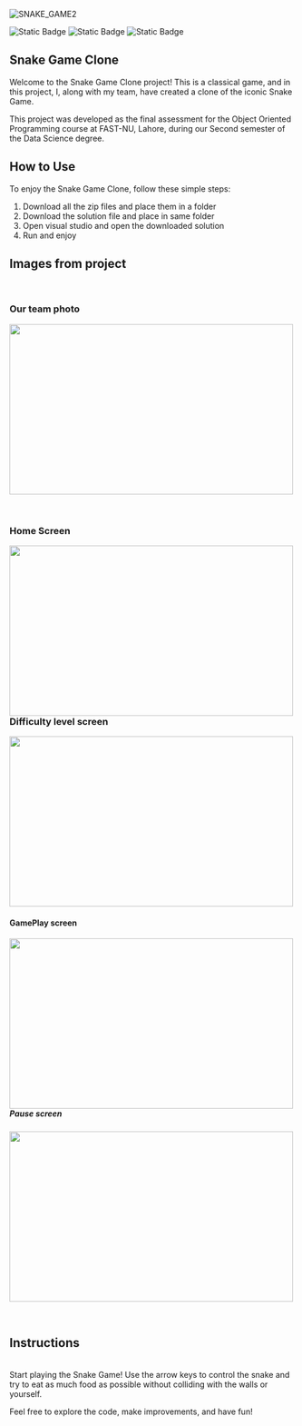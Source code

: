 
![SNAKE_GAME2](https://github.com/ahmdbilal81/SnakeGame_SFML_Cplusplus/assets/138764971/d3fd9218-d1b0-4d79-8741-ef66b8f49c53)

![Static Badge](https://img.shields.io/badge/Snake%20Game-SFML%20C%2B%2B-red) ![Static Badge](https://img.shields.io/badge/C%2B%2B-OPP%20Project-blue) ![Static Badge](https://img.shields.io/badge/FAST%20NUCES-Lahore-mustard)

<h2>Snake Game Clone</h2>

<p>Welcome to the Snake Game Clone project! This is a classical game, and in this project, I, along with my team, have created a clone of the iconic Snake Game.</p>

<p>This project was developed as the final assessment for the Object Oriented Programming course at FAST-NU, Lahore, during our Second semester of the Data Science degree.</p>

<h2>How to Use</h2>

<p>To enjoy the Snake Game Clone, follow these simple steps:</p>

<ol>
<li>Download all the zip files and place them in a folder</li>
<li>Download the solution file and place in same folder</li>
<li>Open visual studio and open the downloaded solution</li>
<li>Run and enjoy</li>
</ol>



<h2>Images from project</h2>
<p align="center">
<br>
<h3>Our team photo</h3>

<img src="https://github.com/ahmdbilal81/SnakeGame_SFML_Cplusplus/assets/138764971/3dbb1ecc-8e14-4418-bb5a-553180acd9e6"  width="500" 
     height="300"/>

<br>
<h3>Home Screen</h3>
<img  width="500" align="left" 
     height="300" src="https://github.com/ahmdbilal81/SnakeGame_SFML_Cplusplus/assets/138764971/b79f9a6d-2b54-42fb-b750-9d0dc9c1739b" />

<br>
<h3>Difficulty level screen</h3>
<img  width="500" 
     height="300" src="https://github.com/ahmdbilal81/SnakeGame_SFML_Cplusplus/assets/138764971/d22866a5-009c-4d12-95f8-c726791969fc" />

<br>
<h4>GamePlay screen</h4>
<img  width="500" align="left"
     height="300" src="https://github.com/ahmdbilal81/SnakeGame_SFML_Cplusplus/assets/138764971/79cf200d-8173-4556-8c82-2d4934753886" />

<br>
<h5>Pause screen</h5>
<img  width="500" 
     height="300" src="https://github.com/ahmdbilal81/SnakeGame_SFML_Cplusplus/assets/138764971/04e3e045-c7c3-4887-a644-21403ed56943" />

</p>




<br>
<h2>Instructions</h2>
<br>
Start playing the Snake Game! Use the arrow keys to control the snake and try to eat as much food as possible without colliding with the walls or yourself.


<p>Feel free to explore the code, make improvements, and have fun!</p>


